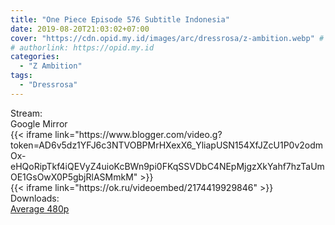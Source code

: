 ```yaml
---
title: "One Piece Episode 576 Subtitle Indonesia"
date: 2019-08-20T21:03:02+07:00
cover: "https://cdn.opid.my.id/images/arc/dressrosa/z-ambition.webp" # Optional, cover
# authorlink: https://opid.my.id
categories:
  - "Z Ambition"
tags:
  - "Dressrosa"
---
```

<div class="ui menu violet borderless inverted">
  <div class="header item active">
        Stream:
    </div>
  <a class="active item" data-tab="google">
    <i class="google drive icon"></i> Google
  </a>
  <a class="item nounderline" data-tab="mirror">
    <i class="odnoklassniki icon"></i> Mirror
  </a>
</div>
<div class="ui bottom attached tab segment active" style="border:0 !important;" data-tab="google">
{{< iframe link="https://www.blogger.com/video.g?token=AD6v5dz1YFJ6c3NTVOBPMrHXexX6_YliapUSN154XfJZcU1P0v2odmOx-eHQoRipTkf4iQEVyZ4uioKcBWn9pi0FKqSSVDbC4NEpMjgzXkYahf7hzTaUmOE1GsOwX0P5gbjRlASMmkM" >}}
</div>
<div class="ui bottom attached tab segment" style="border:0 !important;" data-tab="mirror">
{{< iframe link="https://ok.ru/videoembed/2174419929846" >}}
</div>
<div class="ui menu violet borderless inverted">
  <div class="header item active">
        Downloads:
    </div>
  <a class="item nounderline" href="https://ouo.io/APJMis0" target="_blank" rel="dofollow"><i class="google drive icon"></i>
    Average 480p</a>
</div>